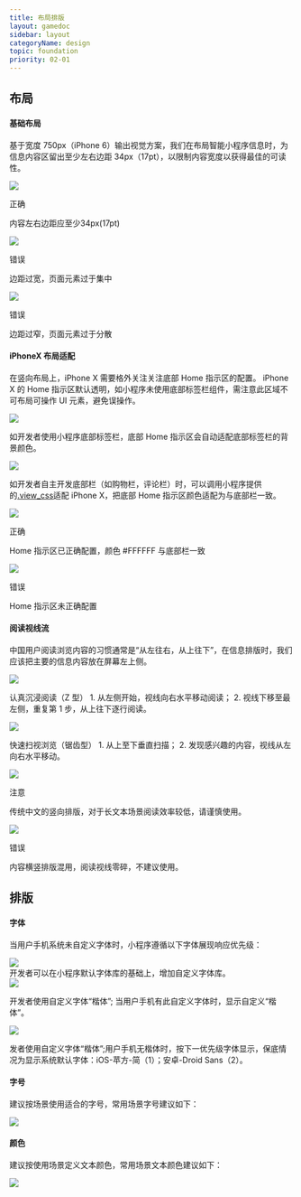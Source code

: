 ```yaml
---
title: 布局排版
layout: gamedoc
sidebar: layout
categoryName: design
topic: foundation
priority: 02-01
---
```


## 布局
#### 基础布局
基于宽度 750px（iPhone 6）输出视觉方案，我们在布局智能小程序信息时，为信息内容区留出至少左右边距 34px（17pt），以限制内容宽度以获得最佳的可读性。
<div class="m-doc-custom-examples">
	<div class="m-doc-custom-examples-correct">
		<img src="/img/design/foundation/layout/1-1.png">
		<p class="m-doc-custom-examples-title">正确</p><p class="m-doc-custom-examples-text">内容左右边距应至少34px(17pt)</p>
	</div>
	<div class="m-doc-custom-examples-error ">
		<img src="/img/design/foundation/layout/1-2.png">
		<p class="m-doc-custom-examples-title">错误</p><p class="m-doc-custom-examples-text">边距过宽，页面元素过于集中</p>
	</div>
	<div class="m-doc-custom-examples-error ">
		<img src="/img/design/foundation/layout/1-3.png">
		<p class="m-doc-custom-examples-title">错误</p><p class="m-doc-custom-examples-text">边距过窄，页面元素过于分散</p>
	</div>
</div>

#### iPhoneX 布局适配
在竖向布局上，iPhone X 需要格外关注关注底部 Home 指示区的配置。
iPhone X 的 Home 指示区默认透明，如小程序未使用底部标签栏组件，需注意此区域不可布局可操作 UI 元素，避免误操作。
<div class="m-doc-custom-examples">
	<div class="m-doc-custom-examples-correct">
		<img src="/img/design/foundation/layout/2.png">
	</div>
</div>

如开发者使用小程序底部标签栏，底部 Home 指示区会自动适配底部标签栏的背景颜色。
<div class="m-doc-custom-examples">
	<div class="m-doc-custom-examples-correct">
		<img src="/img/design/foundation/layout/3.png">
	</div>
</div>

如开发者自主开发底部栏（如购物栏，评论栏）时，可以调用小程序提供的<a href="http://smartprogram.baidu.com/docs/develop/framework/view_css/">.view_css</a>适配 iPhone X，把底部 Home 指示区颜色适配为与底部栏一致。
<div class="m-doc-custom-examples">
	<div class="m-doc-custom-examples-correct">
		<img src="/img/design/foundation/layout/4-1.png">
		<p class="m-doc-custom-examples-title">正确</p><p class="m-doc-custom-examples-text"> Home 指示区已正确配置，颜色 #FFFFFF 与底部栏一致</p>
	</div>
	<div class="m-doc-custom-examples-error ">
		<img src="/img/design/foundation/layout/4-2.png">
		<p class="m-doc-custom-examples-title">错误</p><p class="m-doc-custom-examples-text"> Home 指示区未正确配置</p>
	</div>
</div>

#### 阅读视线流
中国用户阅读浏览内容的习惯通常是“从左往右，从上往下”，在信息排版时，我们应该把主要的信息内容放在屏幕左上侧。
<div class="m-doc-custom-examples">
	<div class="m-doc-custom-examples-correct">
		<img src="/img/design/foundation/layout/5-1.png">
		<p class="m-doc-custom-examples-text">认真沉浸阅读（Z 型）
1. 从左侧开始，视线向右水平移动阅读；
2. 视线下移至最左侧，重复第 1 步，从上往下逐行阅读。</p>
	</div>
	<div class="m-doc-custom-examples-correct">
		<img src="/img/design/foundation/layout/5-2.png">
		<p class="m-doc-custom-examples-text">快速扫视浏览（锯齿型）
1. 从上至下垂直扫描；
2. 发现感兴趣的内容，视线从左向右水平移动。</p>
	</div>
</div>

<div class="m-doc-custom-examples">
	<div class="m-doc-custom-examples-warning">
		<img src="/img/design/foundation/layout/6-1.png">
		<p class="m-doc-custom-examples-title">注意</p><p class="m-doc-custom-examples-text">传统中文的竖向排版，对于长文本场景阅读效率较低，请谨慎使用。</p>
	</div>
	<div class="m-doc-custom-examples-error ">
		<img src="/img/design/foundation/layout/6-2.png">
		<p class="m-doc-custom-examples-title">错误</p><p class="m-doc-custom-examples-text">内容横竖排版混用，阅读视线零碎，不建议使用。</p>
	</div>
</div>


## 排版
#### 字体
当用户手机系统未自定义字体时，小程序遵循以下字体展现响应优先级：
<div class="m-doc-custom-examples">
	<div class="m-doc-custom-examples-correct">
		<img src="/img/design/foundation/layout/7.png">
	</div>
</div>
开发者可以在小程序默认字体库的基础上，增加自定义字体库。

<div class="m-doc-custom-examples">
	<div class="m-doc-custom-examples-correct">
		<img src="/img/design/foundation/layout/8-1.png">
		<p class="m-doc-custom-examples-text">开发者使用自定义字体“楷体”; 当用户手机有此自定义字体时，显示自定义“楷体”。</p>
	</div>
</div>
<div class="m-doc-custom-examples">
	<div class="m-doc-custom-examples--correct">
		<img src="/img/design/foundation/layout/8-2.png">
		<p class="m-doc-custom-examples-text">发者使用自定义字体“楷体”;用户手机无楷体时，按下一优先级字体显示，保底情况为显示系统默认字体：iOS-苹方-简（1）；安卓-Droid Sans（2）。 </p>
	</div>
</div>

#### 字号
建议按场景使用适合的字号，常用场景字号建议如下：
<div class="m-doc-custom-examples">
	<div class="m-doc-custom-examples-correct">
		<img src="/img/design/foundation/layout/9.png">
	</div>
</div>

#### 颜色
建议按使用场景定义文本颜色，常用场景文本颜色建议如下：
<div class="m-doc-custom-examples">
	<div class="m-doc-custom-examples-correct">
		<img src="/img/design/foundation/layout/10.png">
	</div>
</div>